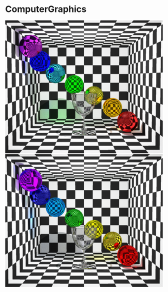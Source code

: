 # ComputerGraphics
![Progressive Photon Mapping](https://github.com/lyuyanyii/ComputerGraphics/blob/master/image.bmp)
![Progressive Photon Mapping](https://github.com/lyuyanyii/ComputerGraphics/blob/master/image1.bmp)
